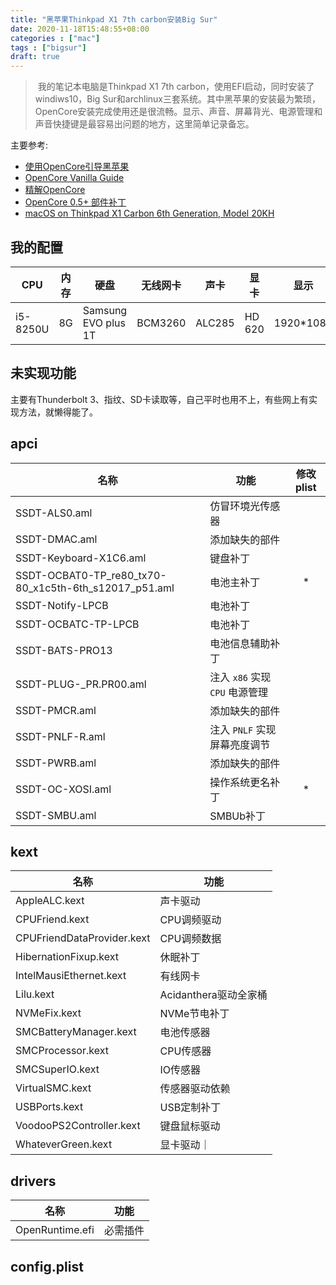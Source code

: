 ```yaml
---
title: "黑苹果Thinkpad X1 7th carbon安装Big Sur"
date: 2020-11-18T15:48:55+08:00
categories : ["mac"]
tags : ["bigsur"]
draft: true
---
```

> 我的笔记本电脑是Thinkpad X1 7th carbon，使用EFI启动，同时安装了windiws10，Big Sur和archlinux三套系统。其中黑苹果的安装最为繁琐，OpenCore安装完成使用还是很流畅。显示、声音、屏幕背光、电源管理和声音快捷键是最容易出问题的地方，这里简单记录备忘。

主要参考:
* [使用OpenCore引导黑苹果](https://blog.xjn819.com/post/opencore-guide.html)
* [OpenCore Vanilla Guide](https://khronokernel-2.gitbook.io/opencore-vanilla-desktop-guide/)
* [精解OpenCore](https://blog.daliansky.net/OpenCore-BootLoader.html)
* [OpenCore 0.5+ 部件补丁](https://github.com/daliansky/OC-littl)
* [macOS on Thinkpad X1 Carbon 6th Generation, Model 20KH](https://github.com/tylernguyen/x1c6-hackintosh)

## 我的配置
|CPU|内存|硬盘|无线网卡|声卡|显卡|显示|
|---|----|----|--------|----|----|----|
|i5-8250U|8G|Samsung EVO plus 1T|BCM3260|ALC285|HD 620|1920*1080|
## 未实现功能

主要有Thunderbolt 3、指纹、SD卡读取等，自己平时也用不上，有些网上有实现方法，就懒得能了。

## apci
|名称|功能|修改plist|
|----|----|:-------:|
|SSDT-ALS0.aml|仿冒环境光传感器||
|SSDT-DMAC.aml|添加缺失的部件||
|SSDT-Keyboard-X1C6.aml|键盘补丁||
|SSDT-OCBAT0-TP_re80_tx70-80_x1c5th-6th_s12017_p51.aml|电池主补丁|*|
|SSDT-Notify-LPCB|电池补丁||
|SSDT-OCBATC-TP-LPCB|电池补丁||
|SSDT-BATS-PRO13|电池信息辅助补丁||
|SSDT-PLUG-_PR.PR00.aml|注入 `x86` 实现 `CPU` 电源管理||
|SSDT-PMCR.aml|添加缺失的部件||
|SSDT-PNLF-R.aml|注入 `PNLF` 实现屏幕亮度调节||
|SSDT-PWRB.aml|添加缺失的部件||
|SSDT-OC-XOSI.aml|操作系统更名补丁|*|
|SSDT-SMBU.aml|SMBUb补丁|
## kext
|名称|功能|
|----|----|
|AppleALC.kext|声卡驱动|
|CPUFriend.kext|CPU调频驱动|
|CPUFriendDataProvider.kext|CPU调频数据|
|HibernationFixup.kext|休眠补丁|
|IntelMausiEthernet.kext|有线网卡|
|Lilu.kext|Acidanthera驱动全家桶|
|NVMeFix.kext|NVMe节电补丁|
|SMCBatteryManager.kext|电池传感器|
|SMCProcessor.kext|CPU传感器|
|SMCSuperIO.kext|IO传感器|
|VirtualSMC.kext|传感器驱动依赖|
|USBPorts.kext|USB定制补丁|
|VoodooPS2Controller.kext|键盘鼠标驱动|
|WhateverGreen.kext|显卡驱动｜
## drivers
|名称|功能|
|----|----|
|OpenRuntime.efi|必需插件|
## config.plist

